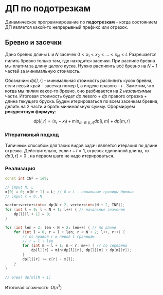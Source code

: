 # ДП по подотрезкам
Динамическое программирование по **подотрезкам** - когда состоянием ДП является какой-то непрерывный префикс или отрезок.

## Бревно и засечки
Дано бревно длины $L$ и $N$ засечек $0 < x_1 < x_2 < \dots < x_N < L$ Разрешается пилить бревно только там, где находятся засечки. При распиле бревна мы платим за длину *целого* куска. Нужно распилить всё бревно на $N + 1$ частей за минимальную стоимость.

Обозначим $dp[l, r]$ - минимальная стоимость распилить кусок бревна, если левый край - засечка номер $l$, а индекс правого - $r$ . Заметим, что когда мы пилим какое-то бревно, оно разбивается на 2 *независимые* части. Итоговая стоимость будет $dp$ левого + $dp$ правого отрезка + длина текущего бруска. Будем итерироваться по всем засечкам бревна, делить на 2 части и брать минимальную сумму. Сформируем **рекурентную формулу**:

$$
dp[l, r] = (x_r - x_l) + \min_{m \in (l, r)}{dp[l, m] + dp[m, r]}
$$

### Итеративный подход 
Типичным способом для таких видов задач является итерация по длине отрезка. Действительно, если $r - l = 1$, отрезок единичной длины, то $dp[l, r] = 0$ , на первом шаге не надо итерироваться. 

### Реализация
```c++
const int INF = 1e9;

// input N, L
x[0] = 0; x[N + 1] = L; // 0 и L - начальные границы бревна
// input x = 0..N

vector<vector<int>> dp(N + 2, vector<int>(N + 2, INF));
for (int l = 0; l < N + 1; l++) { // начальные значения
	dp[l][l + 1] = 0;
}

for (int len = 2; len < N + 2; len++) { // по длине
	for (int l = 0, r = l + len; r < N + 2; l++, r++) { 
		// по правой r и левой l границам
		// r = l + len
		for (int m = l + 1; m < r; m++) { // по середина
			dp[l][r] = min(dp[l][r], dp[l][m] + dp[m][r]);
		}
		dp[l][r] += x[r] - x[l];
	}
}
  
// ответ dp[0][N + 1]
```

Итоговая сложность: $O(n^3)$